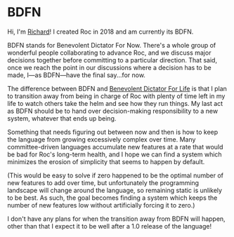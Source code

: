 # BDFN

Hi, I'm [Richard](https://github.com/rtfeldman)! I created Roc in 2018 and am currently its BDFN.

BDFN stands for Benevolent Dictator For Now. There's a whole group of wonderful people collaborating to advance Roc, and we discuss major decisions together before committing to a particular direction. That said, once we reach the point in our discussions where a decision has to be made, I—as BDFN—have the final say...for now.

The difference between BDFN and [Benevolent Dictator For Life](https://en.wikipedia.org/wiki/Benevolent_dictator_for_life) is that I plan to transition away from being in charge of Roc with plenty of time left in my life to watch others take the helm and see how they run things. My last act as BDFN should be to hand over decision-making responsibility to a new system, whatever that ends up being.

Something that needs figuring out between now and then is how to keep the language from growing excessively complex over time. Many committee-driven languages accumulate new features at a rate that would be bad for Roc's long-term health, and I hope we can find a system which minimizes the erosion of simplicity that seems to happen by default.

(This would be easy to solve if zero happened to be the optimal number of new features to add over time, but unfortunately the programming landscape will change around the language, so remaining static is unlikely to be best. As such, the goal becomes finding a system which keeps the number of new features low without artificially forcing it to zero.)

I don't have any plans for when the transition away from BDFN will happen, other than that I expect it to be well after a 1.0 release of the language!
